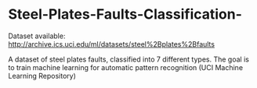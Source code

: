 # Steel-Plates-Faults-Classification-

Dataset available: http://archive.ics.uci.edu/ml/datasets/steel%2Bplates%2Bfaults

A dataset of steel plates faults, classified into 7 different types. The goal is to train machine learning for automatic pattern recognition (UCI Machine Learning Repository)
